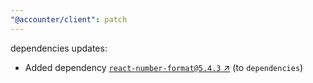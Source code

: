 ```yaml
---
"@accounter/client": patch
---
```

dependencies updates:
  - Added dependency [`react-number-format@5.4.3` ↗︎](https://www.npmjs.com/package/react-number-format/v/5.4.3) (to `dependencies`)
